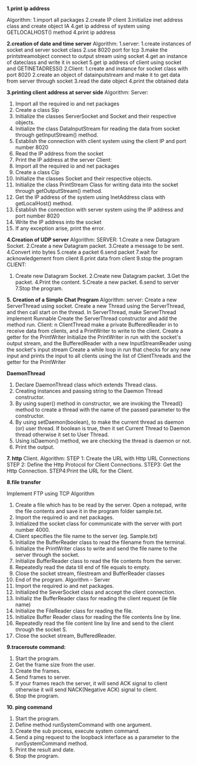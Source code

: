 **1.print ip address**

Algorithm:
1.import all packages 
2.create IP client
3.initialize inet address class and create object IA
4.get ip address of system using GETLOCALHOST() method
4.print ip address

**2.creation of date and time server**
Algorithm:
1.server:
1.create instances of socket and server socket class 
2.use 8020 port for tcp
3.make the printstreamobject connect to output stream using socket
4.get an instance of dateclass and write it in socket
5.get ip address of client using socket and GETINETADRESS()
2.Client:
1.create and instance for socket class with port  8020
2.create an object of datainputstream and make it to get data from server through socket
3.read the date object
4.print the obtained data

**3.printing client address at server side**
Algorithm:
Server:
1. Import all the required io and net packages
2. Create a class Sip
3. Initialize the classes ServerSocket and Socket and their respective objects.
4. Initialize the class DataInputStream for reading the data from socket through
getInputStream() method.
5. Establish the connection with client system using the client IP and port number 8020
6. Read the IP address from the socket
7. Print the IP address at the server
Client:
1. Import all the required io and net packages
2. Create a class Cip
3. Initialize the classes Socket and their respective objects.
4. Initialize the class PrintStream Class for writing data into the socket through
getOutputStream() method.
5. Get the IP address of the system using InetAddress class with getLocalHost() method.
6. Establish the connection with server system using the IP address and port number 8020
7. Write the IP address into the socket
8. If any exception arise, print the error.

**4.Creation of UDP server**
Algorithm:
SERVER:
1.Create a new Datagram Socket.
2.Create a new Datagram packet.
3.Create a message to be sent.
4.Convert into bytes
5.create a packet
6.send packet
7.wait for acknowledgement from client
8.print data from client
9.stop the program
CLIENT:
1. Create new Datagram Socket.
2.Create new Datagram packet.
3.Get the packet.
4.Print the content.
5.Create a new packet.
6.send to server
7.Stop the program. 

**5. Creation of a Simple Chat Program**
Algorithm:
server:
Create a new ServerThread using socket.
Create a new Thread using the ServerThread, and then call start on the thread.
In ServerThread, make ServerThread implement Runnable
Create the ServerThread constructor and add the method run.
Client:
n ClientThread make a private BufferedReader in to receive data from clients, and a PrintWriter to write to the client.
Create a getter for the PrintWriter
Initialize the PrintWriter in run with the socket's output stream, and the BufferedReader with a new InputStreamReader using the socket's input stream
Create a while loop in run that checks for any new input and prints the input to all clients using the list of ClientThreads and the getter for the PrintWriter

**DaemonThread**
1. Declare DaemonThread class which extends Thread class.
2. Creating instances and passing string to the Daemon Thread constructor.
3. By using super() method in constructor, we are invoking the Thread() method
to create a thread with the name of the passed parameter to the constructor.
4. By using setDaemon(boolean), to make the current thread as daemon (or)
user thread. If boolean is true, then it set Current Thread to Daemon thread
otherwise it set to User Thread.
5. Using isDaemon() method, we are checking the thread is daemon or not.
6. Print the output.


**7. http**
Client.
Algorithm:
STEP 1: Create the URL with Http URL Connections
STEP 2: Define the Http Protocol for Client Connections.
STEP3: Get the Http Connection. STEP4:Print the URL for the Client.


**8.file transfer**

Implement FTP using TCP
Algorithm
1. Create a file which has to be read by the server. Open a notepad, write the file contents
and save it in the program folder sample.txt.
2. Import the required io and net packages.
3. Initialized the socket class for communicate with the server with port number 4000.
4. Client specifies the file name to the server (eg. Sample.txt)
5. Initialize the BufferReader class to read the filename from the terminal.
6. Initialize the PrintWriter class to write and send the file name to the server through the
socket.
7. Initialize BufferReader class to read the file contents from the 
server.
8. Repeatedly read the data till end of file equals to empty.
9. Close the socket stream, filestream and BufferReader classes
10. End of the program.
Algorithm – Server
1. Import the required io and net packages.
2. Initialized the SeverSocket class and accept the client connection.
3. Initializ the BufferReader class for reading the client request (ie file name)
4. Initialize the FileReader class for reading the file.
5. Initialize Buffer Reader class for reading the file contents line by line.
6. Repeatedly read the file content line by line and send to the client through the socket S.
7. Close the socket stream, BufferedReader.

**9.traceroute command:**
1. Start the program.
2. Get the frame size from the user.
3. Create the frames.
4. Send frames to server.
5. If your frames reach the server, it will send ACK signal to client otherwise it
will send NACK(Negative ACK) signal to client.
6. Stop the program.


**10. ping command**
1. Start the program.
2. Define method runSystemCommand with one argument.
3. Create the sub process, execute system command.
4. Send a ping request to the loopback interface as a parameter to the
runSystemCommand method.
5. Print the result and date.
6. Stop the program.
